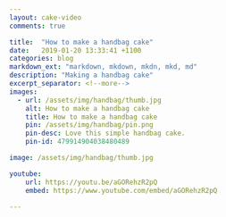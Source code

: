 ```yaml
---
layout: cake-video
comments: true

title:  "How to make a handbag cake"
date:   2019-01-20 13:33:41 +1100
categories: blog
markdown_ext: "markdown, mkdown, mkdn, mkd, md"
description: "Making a handbag cake"
excerpt_separator: <!--more-->
images: 
  - url: /assets/img/handbag/thumb.jpg
    alt: How to make a handbag cake
    title: How to make a handbag cake
    pin: /assets/img/handbag/pin.png
    pin-desc: Love this simple handbag cake.
    pin-id: 479914904038480489

image: /assets/img/handbag/thumb.jpg

youtube:
    url: https://youtu.be/aGORehzR2pQ
    embed: https://www.youtube.com/embed/aGORehzR2pQ
 
---
```

